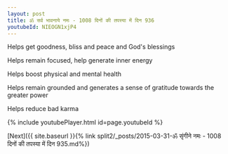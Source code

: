 ```yaml
---
layout: post
title: ॐ सर्व भावनाये नमः - 1008 दिनों की तपस्या में दिन 936
youtubeId: NIEOGN1xjP4
---
```

 
 
Helps get goodness, bliss and peace and God's blessings
 
Helps remain focused, help generate inner energy 
 
Helps boost physical and mental health 
 
Helps remain grounded and generates a sense of gratitude towards the greater power 
 
Helps reduce bad karma
 
 
 
 


{% include youtubePlayer.html id=page.youtubeId %}
 
[Next]({{ site.baseurl }}{% link  split2/_posts/2015-03-31-ॐ सृंगीने नमः - 1008 दिनों की तपस्या में दिन 935.md%})
 
